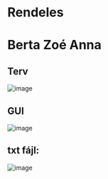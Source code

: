 # Rendeles
# Berta Zoé Anna
## Terv
![image](https://github.com/Wendesday36/Rendeles/assets/115298982/137d7802-0a3b-4569-8265-3c6ccaa7275a)
## GUI
![image](https://github.com/Wendesday36/Rendeles/assets/115298982/b59219e3-431f-484e-b092-6a19cef1e856)
## txt fájl:
![image](https://github.com/Wendesday36/Rendeles/assets/115298982/889bfa06-8168-40d1-96d2-f3726f3a3109)



